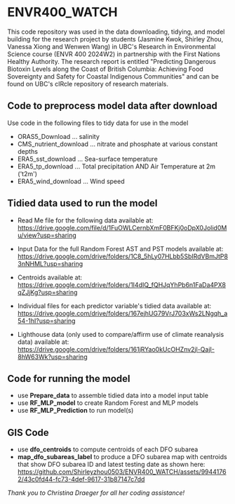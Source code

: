 # ENVR400_WATCH
This code repository was used in the data downloading, tidying, and model building for the research project by students (Jasmine Kwok, Shirley Zhou, Vanessa Xiong and Wenwen Wang) in UBC's Research in Environmental Science course (ENVR 400 2024W2) in partnership with the First Nations Healthy Authority. The research report is entitled "Predicting Dangerous Biotoxin Levels along the Coast of British Columbia: Achieving Food Sovereignty and Safety for Coastal Indigenous Communities" and can be found on UBC's cIRcle repository of research materials.

## Code to preprocess model data after download
Use code in the following files to tidy data for use in the model
- ORAS5_Download ... salinity
- CMS_nutrient_download ... nitrate and phosphate at various constant depths
- ERA5_sst_download ... Sea-surface temperature
- ERA5_tp_download ... Total precipitation AND Air Temperature at 2m ('t2m')
- ERA5_wind_download ... Wind speed

## Tidied data used to run the model
- Read Me file for the following data available at:
  https://drive.google.com/file/d/1FuOWLCernbXmF0BFKj0oDpX0Jolid0Mu/view?usp=sharing
  
- Input Data for the full Random Forest AST and PST models available at:
  https://drive.google.com/drive/folders/1C8_5hLy07HLbb5SbIRdVBmJtP83nNHML?usp=sharing
- Centroids available at:
  https://drive.google.com/drive/folders/1I4dIQ_fQHJqYhPb6n1FaDa4PX8qZJjKg?usp=sharing
- Individual files for each predictor variable's tidied data available at:
  https://drive.google.com/drive/folders/167ejhUG79VrJ703xWs2LNgqh_a54-1hI?usp=sharing
- Lighthouse data (only used to compare/affirm use of climate reanalysis data) available at:
  https://drive.google.com/drive/folders/161jRYao0kUcOHZnv2jl-QajI-8hW63Wk?usp=sharing

## Code for running the model
- use **Prepare_data** to assemble tidied data into a model input table
- use **RF_MLP_model** to create Random Forest and MLP models
- use **RF_MLP_Prediction** to run model(s)

## GIS Code
- use **dfo_centroids** to compute centroids of each DFO subarea
- **map_dfo_subareas_label** to produce a DFO subarea map with centroids that show DFO subarea ID and latest testing date as shown here:
  https://github.com/Shirleyzhou0503/ENVR400_WATCH/assets/99441762/43c0fd44-fc73-4def-9617-31b87147c7dd

*Thank you to Christina Draeger for all her coding assistance!*

